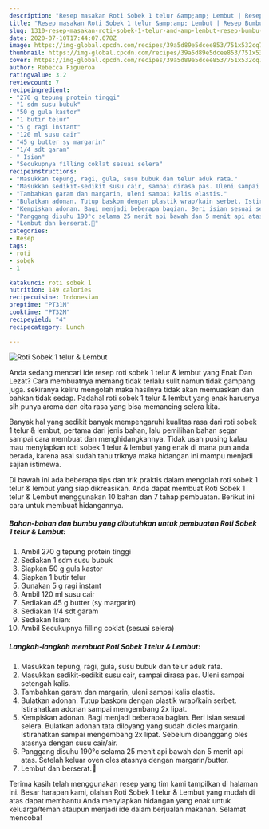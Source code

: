 ```yaml
---
description: "Resep masakan Roti Sobek 1 telur &amp;amp; Lembut | Resep Bumbu Roti Sobek 1 telur &amp;amp; Lembut Yang Mudah Dan Praktis"
title: "Resep masakan Roti Sobek 1 telur &amp;amp; Lembut | Resep Bumbu Roti Sobek 1 telur &amp;amp; Lembut Yang Mudah Dan Praktis"
slug: 1310-resep-masakan-roti-sobek-1-telur-and-amp-lembut-resep-bumbu-roti-sobek-1-telur-and-amp-lembut-yang-mudah-dan-praktis
date: 2020-07-10T17:44:07.078Z
image: https://img-global.cpcdn.com/recipes/39a5d89e5dcee853/751x532cq70/roti-sobek-1-telur-lembut-foto-resep-utama.jpg
thumbnail: https://img-global.cpcdn.com/recipes/39a5d89e5dcee853/751x532cq70/roti-sobek-1-telur-lembut-foto-resep-utama.jpg
cover: https://img-global.cpcdn.com/recipes/39a5d89e5dcee853/751x532cq70/roti-sobek-1-telur-lembut-foto-resep-utama.jpg
author: Rebecca Figueroa
ratingvalue: 3.2
reviewcount: 7
recipeingredient:
- "270 g tepung protein tinggi"
- "1 sdm susu bubuk"
- "50 g gula kastor"
- "1 butir telur"
- "5 g ragi instant"
- "120 ml susu cair"
- "45 g butter sy margarin"
- "1/4 sdt garam"
- " Isian"
- "Secukupnya filling coklat sesuai selera"
recipeinstructions:
- "Masukkan tepung, ragi, gula, susu bubuk dan telur aduk rata."
- "Masukkan sedikit-sedikit susu cair, sampai dirasa pas. Uleni sampai setengah kalis."
- "Tambahkan garam dan margarin, uleni sampai kalis elastis."
- "Bulatkan adonan. Tutup baskom dengan plastik wrap/kain serbet. Istirahatkan adonan sampai mengembang 2x lipat."
- "Kempiskan adonan. Bagi menjadi beberapa bagian. Beri isian sesuai selera. Bulatkan adonan tata diloyang yang sudah dioles margarin. Istirahatkan sampai mengembang 2x lipat. Sebelum dipanggang oles atasnya dengan susu cair/air."
- "Panggang disuhu 190°c selama 25 menit api bawah dan 5 menit api atas. Setelah keluar oven oles atasnya dengan margarin/butter."
- "Lembut dan berserat.🤩"
categories:
- Resep
tags:
- roti
- sobek
- 1

katakunci: roti sobek 1 
nutrition: 149 calories
recipecuisine: Indonesian
preptime: "PT31M"
cooktime: "PT32M"
recipeyield: "4"
recipecategory: Lunch

---
```



![Roti Sobek 1 telur &amp; Lembut](https://img-global.cpcdn.com/recipes/39a5d89e5dcee853/751x532cq70/roti-sobek-1-telur-lembut-foto-resep-utama.jpg)

Anda sedang mencari ide resep roti sobek 1 telur &amp; lembut yang Enak Dan Lezat? Cara membuatnya memang tidak terlalu sulit namun tidak gampang juga. sekiranya keliru mengolah maka hasilnya tidak akan memuaskan dan bahkan tidak sedap. Padahal roti sobek 1 telur &amp; lembut yang enak harusnya sih punya aroma dan cita rasa yang bisa memancing selera kita.



Banyak hal yang sedikit banyak mempengaruhi kualitas rasa dari roti sobek 1 telur &amp; lembut, pertama dari jenis bahan, lalu pemilihan bahan segar sampai cara membuat dan menghidangkannya. Tidak usah pusing kalau mau menyiapkan roti sobek 1 telur &amp; lembut yang enak di mana pun anda berada, karena asal sudah tahu triknya maka hidangan ini mampu menjadi sajian istimewa.


Di bawah ini ada beberapa tips dan trik praktis dalam mengolah roti sobek 1 telur &amp; lembut yang siap dikreasikan. Anda dapat membuat Roti Sobek 1 telur &amp; Lembut menggunakan 10 bahan dan 7 tahap pembuatan. Berikut ini cara untuk membuat hidangannya.

<!--inarticleads1-->

##### Bahan-bahan dan bumbu yang dibutuhkan untuk pembuatan Roti Sobek 1 telur &amp; Lembut:

1. Ambil 270 g tepung protein tinggi
1. Sediakan 1 sdm susu bubuk
1. Siapkan 50 g gula kastor
1. Siapkan 1 butir telur
1. Gunakan 5 g ragi instant
1. Ambil 120 ml susu cair
1. Sediakan 45 g butter (sy margarin)
1. Sediakan 1/4 sdt garam
1. Sediakan  Isian:
1. Ambil Secukupnya filling coklat (sesuai selera)




<!--inarticleads2-->

##### Langkah-langkah membuat Roti Sobek 1 telur &amp; Lembut:

1. Masukkan tepung, ragi, gula, susu bubuk dan telur aduk rata.
1. Masukkan sedikit-sedikit susu cair, sampai dirasa pas. Uleni sampai setengah kalis.
1. Tambahkan garam dan margarin, uleni sampai kalis elastis.
1. Bulatkan adonan. Tutup baskom dengan plastik wrap/kain serbet. Istirahatkan adonan sampai mengembang 2x lipat.
1. Kempiskan adonan. Bagi menjadi beberapa bagian. Beri isian sesuai selera. Bulatkan adonan tata diloyang yang sudah dioles margarin. Istirahatkan sampai mengembang 2x lipat. Sebelum dipanggang oles atasnya dengan susu cair/air.
1. Panggang disuhu 190°c selama 25 menit api bawah dan 5 menit api atas. Setelah keluar oven oles atasnya dengan margarin/butter.
1. Lembut dan berserat.🤩




Terima kasih telah menggunakan resep yang tim kami tampilkan di halaman ini. Besar harapan kami, olahan Roti Sobek 1 telur &amp; Lembut yang mudah di atas dapat membantu Anda menyiapkan hidangan yang enak untuk keluarga/teman ataupun menjadi ide dalam berjualan makanan. Selamat mencoba!

